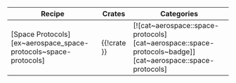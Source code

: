 | Recipe | Crates | Categories |
|---|---|---|
| [Space Protocols][ex~aerospace_space-protocols~space-protocols] | {{!crate }} | [![cat~aerospace::space-protocols][cat~aerospace::space-protocols~badge]][cat~aerospace::space-protocols] |

